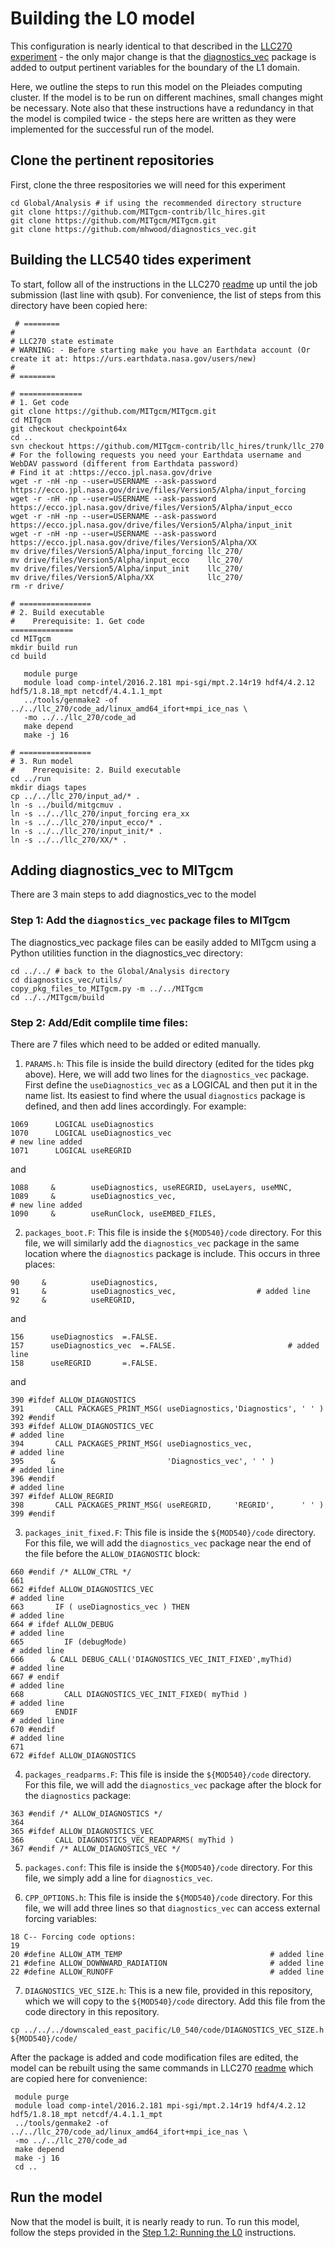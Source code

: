 # Building the L0 model

This configuration is nearly identical to that described in the [LLC270 experiment]([0/tides_exp](https://github.com/MITgcm-contrib/llc_hires/tree/master/llc_270)) - the only major change is that the [diagnostics_vec](https://github.com/mhwood/diagnostics_vec) package is added to output pertinent variables for the boundary of the L1 domain. 

Here, we outline the steps to run this model on the Pleiades computing cluster. If the model is to be run on different machines, small changes might be necessary. Note also that these instructions have a redundancy in that the model is compiled twice - the steps here are written as they were implemented for the successful run of the model. 

## Clone the pertinent repositories
First, clone the three respositories we will need for this experiment
```
cd Global/Analysis # if using the recommended directory structure
git clone https://github.com/MITgcm-contrib/llc_hires.git
git clone https://github.com/MITgcm/MITgcm.git
git clone https://github.com/mhwood/diagnostics_vec.git
```


## Building the LLC540 tides experiment
To start, follow all of the instructions in the LLC270 [readme](https://github.com/MITgcm-contrib/llc_hires/blob/master/llc_270/readme.txt) up until the job submission (last line with qsub). For convenience, the list of steps from this directory have been copied here:
```
 # ========
#
# LLC270 state estimate
# WARNING: - Before starting make you have an Earthdata account (Or create it at: https://urs.earthdata.nasa.gov/users/new)
#
# ========

# ==============
# 1. Get code
git clone https://github.com/MITgcm/MITgcm.git
cd MITgcm
git checkout checkpoint64x
cd ..
svn checkout https://github.com/MITgcm-contrib/llc_hires/trunk/llc_270
# For the following requests you need your Earthdata username and WebDAV password (different from Earthdata password)
# Find it at :https://ecco.jpl.nasa.gov/drive
wget -r -nH -np --user=USERNAME --ask-password https://ecco.jpl.nasa.gov/drive/files/Version5/Alpha/input_forcing
wget -r -nH -np --user=USERNAME --ask-password https://ecco.jpl.nasa.gov/drive/files/Version5/Alpha/input_ecco
wget -r -nH -np --user=USERNAME --ask-password https://ecco.jpl.nasa.gov/drive/files/Version5/Alpha/input_init
wget -r -nH -np --user=USERNAME --ask-password https://ecco.jpl.nasa.gov/drive/files/Version5/Alpha/XX
mv drive/files/Version5/Alpha/input_forcing llc_270/
mv drive/files/Version5/Alpha/input_ecco    llc_270/
mv drive/files/Version5/Alpha/input_init    llc_270/
mv drive/files/Version5/Alpha/XX            llc_270/
rm -r drive/

# ================
# 2. Build executable
#    Prerequisite: 1. Get code
==============
cd MITgcm
mkdir build run
cd build

   module purge
   module load comp-intel/2016.2.181 mpi-sgi/mpt.2.14r19 hdf4/4.2.12 hdf5/1.8.18_mpt netcdf/4.4.1.1_mpt
   ../tools/genmake2 -of ../../llc_270/code_ad/linux_amd64_ifort+mpi_ice_nas \
   -mo ../../llc_270/code_ad
   make depend
   make -j 16
 
# ================
# 3. Run model
#    Prerequisite: 2. Build executable
cd ../run
mkdir diags tapes
cp ../../llc_270/input_ad/* .
ln -s ../build/mitgcmuv .
ln -s ../../llc_270/input_forcing era_xx
ln -s ../../llc_270/input_ecco/* .
ln -s ../../llc_270/input_init/* .
ln -s ../../llc_270/XX/* .
 ```


## Adding diagnostics_vec to MITgcm
There are 3 main steps to add diagnostics_vec to the model

### Step 1: Add the `diagnostics_vec` package files to MITgcm
The diagnostics_vec package files can be easily added to MITgcm using a Python utilities function in the diagnostics_vec directory:
```
cd ../../ # back to the Global/Analysis directory
cd diagnostics_vec/utils/
copy_pkg_files_to_MITgcm.py -m ../../MITgcm
cd ../../MITgcm/build
```

### Step 2: Add/Edit complile time files:
There are 7 files which need to be added or edited manually.

1. `PARAMS.h`: This file is inside the build directory (edited for the tides pkg above). Here, we will add two lines for the `diagnostics_vec` package. First define the `useDiagnostics_vec` as a LOGICAL and then put it in the name list. Its easiest to find where the usual `diagnostics` package is defined, and then add lines accordingly. For example:
```
1069      LOGICAL useDiagnostics
1070      LOGICAL useDiagnostics_vec                                  # new line added
1071      LOGICAL useREGRID
```
and
```
1088     &        useDiagnostics, useREGRID, useLayers, useMNC,
1089     &        useDiagnostics_vec,                                  # new line added
1090     &        useRunClock, useEMBED_FILES,
```

2. `packages_boot.F`: This file is inside the `${MOD540}/code` directory. For this file, we will similarly add the `diagnostics_vec` package in the same location where the `diagnostics` package is include. This occurs in three places:
```
90     &          useDiagnostics,
91     &          useDiagnostics_vec,                  # added line
92     &          useREGRID,
```
and
```
156      useDiagnostics  =.FALSE.
157      useDiagnostics_vec  =.FALSE.                         # added line
158      useREGRID       =.FALSE.
```
and
```
390 #ifdef ALLOW_DIAGNOSTICS
391       CALL PACKAGES_PRINT_MSG( useDiagnostics,'Diagnostics', ' ' )
392 #endif
393 #ifdef ALLOW_DIAGNOSTICS_VEC                                                   # added line
394       CALL PACKAGES_PRINT_MSG( useDiagnostics_vec,                             # added line
395      &                         'Diagnostics_vec', ' ' )                        # added line
396 #endif                                                                         # added line
397 #ifdef ALLOW_REGRID
398       CALL PACKAGES_PRINT_MSG( useREGRID,     'REGRID',      ' ' )
399 #endif
```

3. `packages_init_fixed.F`: This file is inside the `${MOD540}/code` directory. For this file, we will add the `diagnostics_vec` package near the end of the file before the `ALLOW_DIAGNOSTIC` block:
```
660 #endif /* ALLOW_CTRL */
661 
662 #ifdef ALLOW_DIAGNOSTICS_VEC                                                   # added line
663       IF ( useDiagnostics_vec ) THEN                                           # added line
664 # ifdef ALLOW_DEBUG                                                            # added line
665         IF (debugMode)                                                         # added line
666      & CALL DEBUG_CALL('DIAGNOSTICS_VEC_INIT_FIXED',myThid)                    # added line
667 # endif                                                                        # added line
668         CALL DIAGNOSTICS_VEC_INIT_FIXED( myThid )                              # added line
669       ENDIF                                                                    # added line
670 #endif                                                                         # added line
671 
672 #ifdef ALLOW_DIAGNOSTICS
```

4. `packages_readparms.F`: This file is inside the `${MOD540}/code` directory. For this file, we will add the `diagnostics_vec` package after the block for the `diagnostics` package:
```
363 #endif /* ALLOW_DIAGNOSTICS */
364 
365 #ifdef ALLOW_DIAGNOSTICS_VEC
366       CALL DIAGNOSTICS_VEC_READPARMS( myThid )
367 #endif /* ALLOW_DIAGNOSTICS_VEC */
```

5. `packages.conf`: This file is inside the `${MOD540}/code` directory. For this file, we simply add a line for `diagnostics_vec`.

6. `CPP_OPTIONS.h`: This file is inside the `${MOD540}/code` directory. For this file, we will add three lines so that `diagnostics_vec` can access external forcing variables:
```
18 C-- Forcing code options:
19 
20 #define ALLOW_ATM_TEMP                                 # added line
21 #define ALLOW_DOWNWARD_RADIATION                       # added line
22 #define ALLOW_RUNOFF                                   # added line
```

7. `DIAGNOSTICS_VEC_SIZE.h`: This is a new file, provided in this repository, which we will copy to the `${MOD540}/code` directory.
Add this file from the code directory in this repository.
```
cp ../../../downscaled_east_pacific/L0_540/code/DIAGNOSTICS_VEC_SIZE.h ${MOD540}/code/
```

After the package is added and code modification files are edited, the model can be rebuilt using the same commands in LLC270 [readme](https://github.com/MITgcm-contrib/llc_hires/blob/master/llc_270/readme.txt) which are copied here for convenience:
```
 module purge
 module load comp-intel/2016.2.181 mpi-sgi/mpt.2.14r19 hdf4/4.2.12 hdf5/1.8.18_mpt netcdf/4.4.1.1_mpt
 ../tools/genmake2 -of ../../llc_270/code_ad/linux_amd64_ifort+mpi_ice_nas \
 -mo ../../llc_270/code_ad
 make depend
 make -j 16
 cd ..
 ```
 
 

## Run the model
Now that the model is built, it is nearly ready to run. To run this model, follow the steps provided in the [Step 1.2: Running the L0](https://github.com/mhwood/downscaled_east_pacific/blob/main/instructions/step_12_running_L0.md) instructions.
